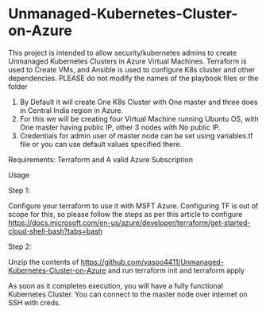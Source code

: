 # Unmanaged-Kubernetes-Cluster-on-Azure

This project is intended to allow security/kubernetes admins to create Unmanaged Kubernetes Clusters in Azure Virtual Machines. Terraform is used to Create VMs, and Ansible is used to configure K8s cluster and other dependencies. PLEASE do not modify the names of the playbook files or the folder

1. By Default it will create One K8s Cluster with One master and three does in Central India region in Azure. 
2. For this we will be creating four Virtual Machine running Ubuntu OS, with One master having public IP, other 3 nodes with No public IP. 
3. Credentials for admin user of master node can be set using variables.tf file or you can use default values specified there.

Requirements: Terraform and A valid Azure Subscription

Usage

Step 1:

Configure your terraform to use it with MSFT Azure.
Configuring TF is out of scope for this, so please follow the steps as per this article to configure https://docs.microsoft.com/en-us/azure/developer/terraform/get-started-cloud-shell-bash?tabs=bash

Step 2: 

Unzip the contents of https://github.com/vasoo4411/Unmanaged-Kubernetes-Cluster-on-Azure and run terraform init and terraform apply

As soon as it completes execution, you will have a fully functional Kubernetes Cluster. You can connect to the master node over internet on SSH with creds.
